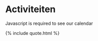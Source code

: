 # Activiteiten

<!--{% include meetup_widget.html %}-->
<!--
https://calendar.google.com/calendar/ical/voidjosto%40gmail.com/public/basic.ics
https://calendar.google.com/calendar/ical/voidjosto@gmail.com/public/basic.ics

<iframe scrolling="no" src="https://calendar.google.com/calendar/embed?src=voidjosto%40gmail.com&amp;ctz=Europe%2FBrussels&amp;showNav=1&amp;showTabs=1&amp;showCalendars=0&amp;showTz=1&amp;showPrint=0&amp;showDate=0&amp;showTitle=0&amp;mode=AGENDA&amp;color=%23C0CA33" style="border: 0; margin: 10px auto;display: block;width: 100%;" width="600" height="400" frameborder="0"></iframe>
-->


<div id="event-container">
	<noscript>Javascript is required to see our calendar</noscript>
</div>
<script>
const icsToJSON = (icsContent) => {
  const lines = icsContent.split(/\r?\n/);
  const events = [];
  //const removeTZID = (key) => key.replace(/;TZID=.*$/, '');
  let event = null;
  let currentKey = '';
  let currentValue = '';

  for (let i = 0; i < lines.length; i++) {
    const line = lines[i];
    if (line.startsWith('BEGIN:VEVENT')) {
      event = {};
    } else if (line.startsWith('END:VEVENT')) {
      events.push(event);
      event = null;
    } else if (event) {
      if (line.startsWith(' ') && currentKey !== '') {
        // Multi-line value
        currentValue += line.substring(1);
      } else {
        // New line
        if (currentKey !== '') {
          event[currentKey] = convertToDateTime(currentValue.trim(), currentKey.split(";")[1]);
        }
        const parts = line.split(':');
        currentKey = parts[0].trim().split(";")[0];
        currentValue = parts.length > 1 ? parts.slice(1).join(':') : '';
      }
    }
  }

  return events;
};

const convertToDateTime = (value, timeZone) => {
  const dateTimeRegex = /^(\d{4})(\d{2})(\d{2})T(\d{2})(\d{2})(\d{2})(Z?)(.*)$/;
  const match = value.match(dateTimeRegex);

  if (match) {
    const [, year, month, day, hours, minutes, seconds, isUTC, tzid] = match;

      const dateTimeString = `${year}-${month}-${day}T${hours}:${minutes}:${seconds}${isUTC}`;
      const dateTime = new Date(dateTimeString);

      // Check if the conversion to Date object was successful
      if (!isNaN(dateTime)) {
        if (timeZone && timeZone.startsWith("TZID=") ) {
          // Contains timeZone, return the formatted dateTime
		  timeZone = timeZone.split("=")[1];
          return dateTime.toLocaleString('en-US', { timeZone });
        } else {
          // Different timeZone, convert to the desired timeZone
          const options = {
            timeZone,
            year: 'numeric',
            month: '2-digit',
            day: '2-digit',
            hour: 'numeric',
            minute: 'numeric',
            second: 'numeric',
          };
          return dateTime.toLocaleString('en-US', options);
        }
      }
  }

  return removeEscapedCharacters(value);
};

const removeEscapedCharacters = (value) => {
  return value
    //.replace(/\\(.)/g, '$1') // Remove the backslash before escaped characters
    .replace(/\\n/g, '<br>') // Replace "\n" with a line break
    .replace(/\\;/g, ';') // Replace "\;" with a semicolon
    .replace(/\\,/g, ','); // Replace "\," with a comma
};

const parseRRule = (rrule) => {
  const ruleParts = rrule.split(';');
  const ruleObject = {};

  ruleParts.forEach((part) => {
    const [key, value] = part.split('=');
    ruleObject[key] = value;
  });

  return ruleObject;
};

const getDayOfWeek = (byDay) => {
  const weekdays = ['SU', 'MO', 'TU', 'WE', 'TH', 'FR', 'SA'];
  const byDayIndex = weekdays.indexOf(byDay);
  if (byDayIndex !== -1) {
    const date = new Date();
    date.setDate(date.getDate() + ((7 + byDayIndex - date.getDay()) % 7));
    return date.toLocaleString('nl-NL', { weekday: 'long' });
  }
  return '';
};

const processEvents = (events) => {
  const currentDate = new Date();
  const recurringEvents = [];
  const otherEvents = [];

  events.forEach((event) => {
    if (event['RRULE']) {
      recurringEvents.push(event);
    } else {
      const eventStartDate = new Date(event['DTSTART']);
      if (eventStartDate >= currentDate) {
        otherEvents.push(event);
      }
    }
  });
  console.log(recurringEvents);
  console.log(otherEvents);
  const displayEvents = (eventArray, heading) => {
    if (eventArray.length > 0) {
      let html = `<h3>${heading}</h3>`;
      html += '<ul>';
      eventArray.forEach((event) => {
        const summary = event['SUMMARY'];
        let eventDescription = '';

		const startTime = new Date(event['DTSTART']).toLocaleTimeString('nl-NL', { hour: "numeric", minute: "2-digit" });
		const endTime = new Date(event['DTEND']).toLocaleTimeString('nl-NL', { hour: "numeric", minute: "2-digit" });
        if (event['RRULE']) {
          const rrule = parseRRule(event['RRULE']);
          if (rrule['FREQ'] === 'MONTHLY' && rrule['BYMONTHDAY']) {
            eventDescription = `Elke ${rrule['BYMONTHDAY']} van de maand van ${startTime} tot ${endTime} uur`;
          } else if (rrule['FREQ'] === 'WEEKLY' && rrule['BYDAY']) {
            const dayOfWeek = getDayOfWeek(rrule['BYDAY']);
            eventDescription = `Elke ${dayOfWeek} van ${startTime} tot ${endTime} uur`;
          } else if (rrule['FREQ'] === 'YEARLY' && rrule['BYMONTH'] && rrule['BYMONTHDAY']) {
            const month = new Date().toLocaleString('en-US', { month: 'long' });
            eventDescription = `Jaarlijks op ${rrule['BYMONTHDAY']}-${month} van ${startTime} tot ${endTime} uur`;
          }
        } else {
          eventDescription = new Date(event['DTSTART']).toLocaleString('nl-NL', { weekday: 'long', year: 'numeric', month: 'long', day: 'numeric'}) + " van " + startTime + " tot " + endTime + " uur";
        }

		const location = event['LOCATION'] ? `<br>📍 ${event['LOCATION']}` : '';
        const description = event['DESCRIPTION'] ? `<br><i>${event['DESCRIPTION']}</i>` : '';

		html += `<li>${summary} - ${eventDescription}${location}${description}</li>`;
      });
      html += '</ul>';
      return html;
    }
    return '';
  };

  const resultContainer = document.getElementById('event-container');
  if (resultContainer) {
    let html = '';
    html += displayEvents(recurringEvents, 'Herhalende activiteiten');
    html += displayEvents(otherEvents, 'Andere activiteiten');
    if (html !== '') {
      resultContainer.innerHTML = html;
    }
  }
};

const fetchCalendarICS = (url) => {
  $.ajax({
    url: url,
    dataType: 'text',
    success: (icsContent) => {
      const events = icsToJSON(icsContent);
	  console.log(events);
      processEvents(events);
    },
    error: (jqXHR, textStatus, errorThrown) => {
      console.error('Failed to fetch calendar ICS file:', errorThrown);
	  document.getElementById('event-container').innerHTML = '<iframe scrolling="no" src="https://calendar.google.com/calendar/embed?src=voidjosto%40gmail.com&ctz=Europe%2FBrussels&showNav=1&showTabs=1&showCalendars=0&showTz=1&showPrint=0&showDate=0&showTitle=0&mode=AGENDA&color=%23C0CA33" style="border: 0; margin: 10px auto;display: block;width: 100%;" width="600" height="400" frameborder="0"></iframe>';
    }
  });
};

const calendarICSUrl = 'https://spaceapi.voidwarranties.be/ical;' // Replace with the actual URL of your calendar ICS file
fetchCalendarICS(calendarICSUrl);

  </script>

{% include quote.html %}
